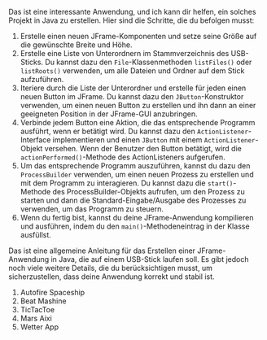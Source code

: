 Das ist eine interessante Anwendung, und ich kann dir helfen, ein solches Projekt in Java zu erstellen. Hier sind
die Schritte, die du befolgen musst:

1. Erstelle einen neuen JFrame-Komponenten und setze seine Größe auf die gewünschte Breite und Höhe.
2. Erstelle eine Liste von Unterordnern im Stammverzeichnis des USB-Sticks. Du kannst dazu den
   `File`-Klassenmethoden `listFiles()` oder `listRoots()` verwenden, um alle Dateien und Ordner auf dem Stick
   aufzuführen.
3. Iteriere durch die Liste der Unterordner und erstelle für jeden einen neuen Button im JFrame. Du kannst dazu
   den `JButton`-Konstruktor verwenden, um einen neuen Button zu erstellen und ihn dann an einer geeigneten Position
   in der JFrame-GUI anzubringen.
4. Verbinde jedem Button eine Aktion, die das entsprechende Programm ausführt, wenn er betätigt wird. Du kannst
   dazu den `ActionListener`-Interface implementieren und einen `JButton` mit einem `ActionListener`-Objekt versehen.
   Wenn der Benutzer den Button betätigt, wird die `actionPerformed()`-Methode des ActionListeners aufgerufen.
5. Um das entsprechende Programm auszuführen, kannst du dazu den `ProcessBuilder` verwenden, um einen neuen
   Prozess zu erstellen und mit dem Programm zu interagieren. Du kannst dazu die `start()`-Methode des
   ProcessBuilder-Objekts aufrufen, um den Prozess zu starten und dann die Standard-Eingabe/Ausgabe des Prozesses zu
   verwenden, um das Programm zu steuern.
6. Wenn du fertig bist, kannst du deine JFrame-Anwendung kompilieren und ausführen, indem du den
   `main()`-Methodeneintrag in der Klasse ausfüllst.

Das ist eine allgemeine Anleitung für das Erstellen einer JFrame-Anwendung in Java, die auf einem USB-Stick laufen
soll. Es gibt jedoch noch viele weitere Details, die du berücksichtigen musst, um sicherzustellen, dass deine
Anwendung korrekt und stabil ist.

1. Autofire Spaceship
2. Beat Mashine
3. TicTacToe
4. Mars Aixi
5. Wetter App
